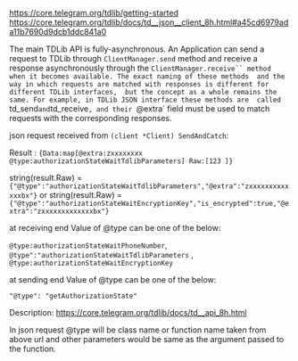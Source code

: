 https://core.telegram.org/tdlib/getting-started
https://core.telegram.org/tdlib/docs/td__json__client_8h.html#a45cd6979ada11b7690d9dcb1ddc841a0

The main TDLib API is fully-asynchronous. An Application can send a request to 
TDLib through `ClientManager.send` method and receive a response asynchronously through the 
`ClientManager.receive`` method when it becomes available. The exact naming of these methods 
and the way in which requests are matched with responses is different for different TDLib interfaces, 
but the concept as a whole remains the same. For example, in TDLib JSON interface these methods are 
called `td_send` and `td_receive`, and their `@extra` field must be used to match requests with the corresponding responses.


json request received from `(client *Client) SendAndCatch`:

Result : `{Data:map[@extra:zxxxxxxxx @type:authorizationStateWaitTdlibParameters] Raw:[123 ]}`

string(result.Raw) = `{"@type":"authorizationStateWaitTdlibParameters","@extra":"zxxxxxxxxxxxxxbx"}`
or 
string(result.Raw) = `{"@type":"authorizationStateWaitEncryptionKey","is_encrypted":true,"@extra":"zxxxxxxxxxxxxxbx"}`


at receiving end Value of @type can be one of the below:

`@type:authorizationStateWaitPhoneNumber`, `@type":"authorizationStateWaitTdlibParameters` , `@type:authorizationStateWaitEncryptionKey`


at sending end Value of @type can be one of the below:

`"@type": "getAuthorizationState"`



Description:
https://core.telegram.org/tdlib/docs/td__api_8h.html

In json request @type will be class name or function name taken from above url and 
other parameters would be same as the argument passed to the function.
